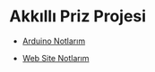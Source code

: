 # Akkıllı Priz Projesi

- [Arduino Notlarım](https://github.com/kaankaltakkiran/Nesnelerin-interneti-Proje/tree/main/Son_Akilli_Priz/arduino)

- [Web Site Notlarım ](https://github.com/kaankaltakkiran/Nesnelerin-interneti-Proje/tree/main/Son_Akilli_Priz/Web_site)
